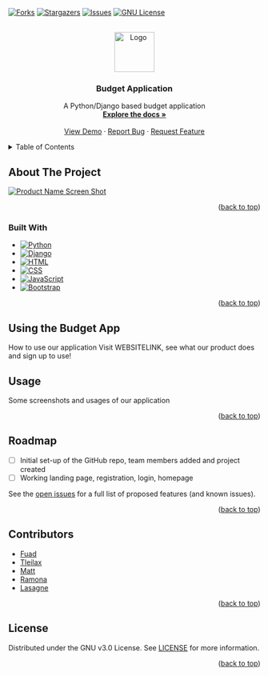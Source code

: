 <a name="readme-top"></a>




<!-- PROJECT SHIELDS -->
[![Forks][forks-shield]][forks-url]
[![Stargazers][stars-shield]][stars-url]
[![Issues][issues-shield]][issues-url]
[![GNU License][license-shield]][license-url]


<!-- PROJECT LOGO -->
<br />
<div align="center">
  <a href="https://github.com/cjparsonson/BudgetApp">
    <img src="preview/logo.png" alt="Logo" width="80" height="80">
  </a>

<h3 align="center">Budget Application</h3>

  <p align="center">
    A Python/Django based budget application
    <br />
    <a href="https://github.com/cjparsonson/BudgetApp"><strong>Explore the docs »</strong></a>
    <br />
    <br />
    <a href="https://github.com/cjparsonson/BudgetApp">View Demo</a>
    ·
    <a href="https://github.com/cjparsonson/BudgetApp/issues">Report Bug</a>
    ·
    <a href="https://github.com/cjparsonson/BudgetApp/issues">Request Feature</a>
  </p>
</div>



<!-- TABLE OF CONTENTS -->
<details>
  <summary>Table of Contents</summary>
  <ol>
    <li>
      <a href="#about-the-project">About The Project</a>
      <ul>
        <li><a href="#built-with">Built With</a></li>
      </ul>
    </li>
    <li>
      <a href="#using-the-budget-app">Getting Started</a>
    </li>
    <li><a href="#usage">Usage</a></li>
    <li><a href="#roadmap">Roadmap</a></li>
    <li><a href="#contributors">Contributors</a></li>
    <li><a href="#license">License</a></li>
  </ol>
</details>



<!-- ABOUT THE PROJECT -->
## About The Project

[![Product Name Screen Shot][product-screenshot]](https://example.com)



<p align="right">(<a href="#readme-top">back to top</a>)</p>



### Built With

* [![Python][Python.com]][Python-url]
* [![Django][Django.com]][Django-url]
* [![HTML][HTML.com]][HTML-url]
* [![CSS][CSS.com]][CSS-url]
* [![JavaScript][JavaScript.com]][JavaScript-url]
* [![Bootstrap][Bootstrap.com]][Bootstrap-url]


<p align="right">(<a href="#readme-top">back to top</a>)</p>



## Using the Budget App

How to use our application
Visit WEBSITELINK, see what our product does and sign up to use!


<!-- USAGE EXAMPLES -->
## Usage

Some screenshots and usages of our application



<p align="right">(<a href="#readme-top">back to top</a>)</p>



<!-- ROADMAP -->
## Roadmap

- [ ] Initial set-up of the GitHub repo, team members added and project created
- [ ] Working landing page, registration, login, homepage

See the [open issues](https://github.com/cjparsonson/BudgetApp/issues) for a full list of proposed features (and known issues).

<p align="right">(<a href="#readme-top">back to top</a>)</p>



<!-- CONTRIBUTING -->
## Contributors

* [Fuad](https://github.com/fyawil)
* [Tleilax](https://github.com/cjparsonson)
* [Matt](https://github.com/mbutcherdev)
* [Ramona](https://github.com/RamonaGherasim)
* [Lasagne](https://github.com/lasagna92)

<p align="right">(<a href="#readme-top">back to top</a>)</p>



<!-- LICENSE -->
## License

Distributed under the GNU v3.0 License. See [LICENSE](https://github.com/cjparsonson/BudgetApp/blob/main/LICENSE) for more information.

<p align="right">(<a href="#readme-top">back to top</a>)</p>





<!-- MARKDOWN LINKS & IMAGES -->
<!-- https://www.markdownguide.org/basic-syntax/#reference-style-links -->
[contributors-shield]: https://img.shields.io/github/contributors/github_username/BudgetApp.svg?style=for-the-badge
[contributors-url]: https://github.com/cjparsonson/BudgetApp/graphs/contributors
[forks-shield]: https://img.shields.io/github/forks/github_username/BudgetApp.svg?style=for-the-badge
[forks-url]: https://github.com/cjparsonson/BudgetApp/network/members
[stars-shield]: https://img.shields.io/github/stars/github_username/BudgetApp.svg?style=for-the-badge
[stars-url]: https://github.com/cjparsonson/BudgetApp/stargazers
[issues-shield]: https://img.shields.io/github/issues/github_username/BudgetApp.svg?style=for-the-badge
[issues-url]: https://github.com/cjparsonson/BudgetApp/issues
[license-shield]: https://img.shields.io/github/license/github_username/BudgetApp.svg?style=for-the-badge
[license-url]: https://github.com/cjparsonson/BudgetApp/blob/master/LICENSE.txt
[product-screenshot]: images/screenshot.png
[Bootstrap.com]: https://img.shields.io/badge/Bootstrap-563D7C?style=for-the-badge&logo=bootstrap&logoColor=white
[Bootstrap-url]: https://getbootstrap.com
[CSS.com]: https://img.shields.io/badge/CSS3-1572B6?style=for-the-badge&logo=css3&logoColor=white
[CSS-url]: https://developer.mozilla.org/en-US/docs/Web/CSS
[Django.com]: https://img.shields.io/badge/Django-092E20?style=for-the-badge&logo=django&logoColor=white
[Django-url]: https://www.djangoproject.com/
[HTML.com]: https://img.shields.io/badge/HTML5-E34F26?style=for-the-badge&logo=html5&logoColor=white
[HTML-url]: https://developer.mozilla.org/en-US/docs/Web/HTML
[JavaScript.com]: https://img.shields.io/badge/JavaScript-F7DF1E?style=for-the-badge&logo=javascript&logoColor=black
[JavaScript-url]: https://developer.mozilla.org/en-US/docs/Web/JavaScript
[Python.com]: https://img.shields.io/badge/Python-3776AB?style=for-the-badge&logo=python&logoColor=white
[Python-url]: https://www.python.org/
